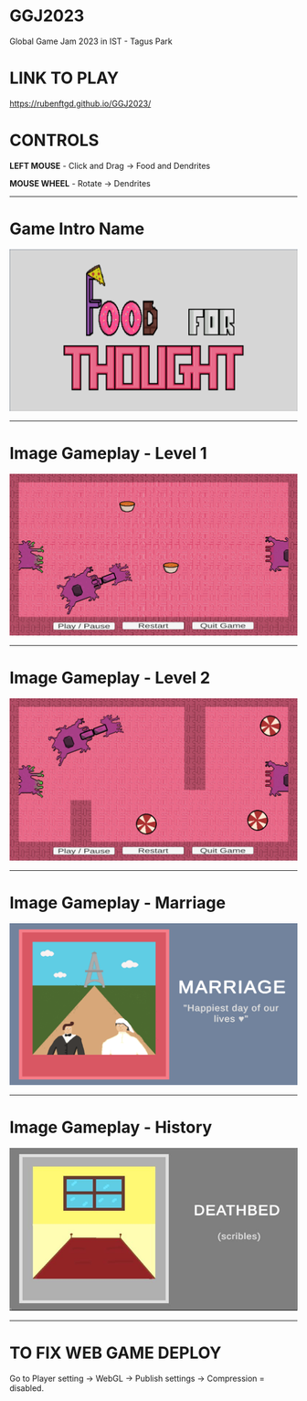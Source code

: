 # GGJ2023
Global Game Jam 2023 in IST - Tagus Park

# LINK TO PLAY
https://rubenftgd.github.io/GGJ2023/

# CONTROLS
**LEFT MOUSE** - Click and Drag -> Food and Dendrites

**MOUSE WHEEL** - Rotate -> Dendrites

---

**Game Intro Name**
======
![plot](./gameplay-images/food-for-thought-entry.png) 

---

**Image Gameplay - Level 1**
======
![plot](./gameplay-images/level_1.png) 

---

**Image Gameplay - Level 2**
======
![plot](./gameplay-images/level_2.png) 

---

**Image Gameplay - Marriage**
======
![plot](./gameplay-images/marriage.png)

---

**Image Gameplay - History**
======
![plot](./gameplay-images/history.jpeg) 

---

# TO FIX WEB GAME DEPLOY
Go to Player setting -> WebGL -> Publish settings -> Compression = disabled. 